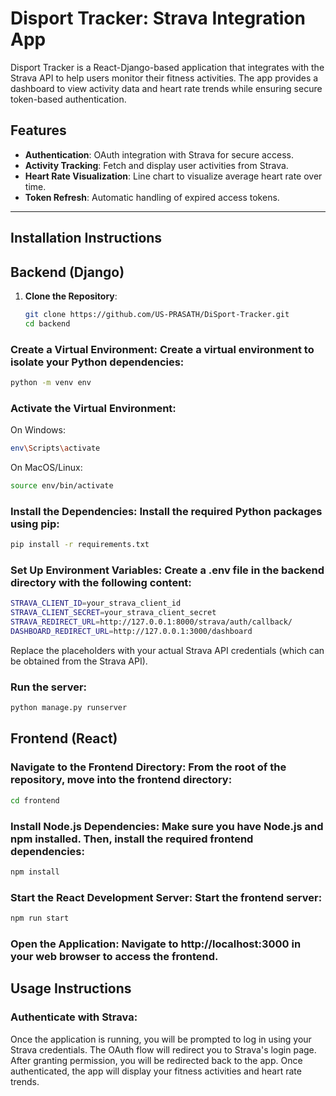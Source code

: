 # **Disport Tracker: Strava Integration App**

Disport Tracker is a React-Django-based application that integrates with the Strava API to help users monitor their fitness activities. The app provides a dashboard to view activity data and heart rate trends while ensuring secure token-based authentication.

## **Features**
- **Authentication**: OAuth integration with Strava for secure access.
- **Activity Tracking**: Fetch and display user activities from Strava.
- **Heart Rate Visualization**: Line chart to visualize average heart rate over time.
- **Token Refresh**: Automatic handling of expired access tokens.

---

## **Installation Instructions**

## **Backend (Django)**

1. **Clone the Repository**:
   ```bash
   git clone https://github.com/US-PRASATH/DiSport-Tracker.git
   cd backend
   ```
### Create a Virtual Environment: Create a virtual environment to isolate your Python dependencies:
   ```bash
   python -m venv env
```

### Activate the Virtual Environment:

On Windows:
```bash
env\Scripts\activate
```
On MacOS/Linux:
```bash
source env/bin/activate
```
### Install the Dependencies: Install the required Python packages using pip:

```bash
pip install -r requirements.txt
```

### Set Up Environment Variables: Create a .env file in the backend directory with the following content:
```bash
STRAVA_CLIENT_ID=your_strava_client_id
STRAVA_CLIENT_SECRET=your_strava_client_secret
STRAVA_REDIRECT_URL=http://127.0.0.1:8000/strava/auth/callback/
DASHBOARD_REDIRECT_URL=http://127.0.0.1:3000/dashboard
```
Replace the placeholders with your actual Strava API credentials (which can be obtained from the Strava API).

### Run the server:
```bash
python manage.py runserver
```
## **Frontend (React)**

### Navigate to the Frontend Directory: From the root of the repository, move into the frontend directory:
```bash
cd frontend
```

### Install Node.js Dependencies: Make sure you have Node.js and npm installed. Then, install the required frontend dependencies:
```bash
npm install
```

### Start the React Development Server: Start the frontend server:
```bash
npm run start
```
### Open the Application: Navigate to http://localhost:3000 in your web browser to access the frontend.

## Usage Instructions
### Authenticate with Strava:
Once the application is running, you will be prompted to log in using your Strava credentials.
The OAuth flow will redirect you to Strava's login page. After granting permission, you will be redirected back to the app.
Once authenticated, the app will display your fitness activities and heart rate trends.



